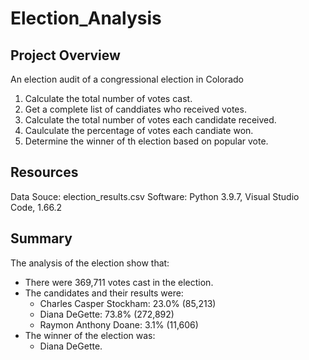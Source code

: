 # Election_Analysis

## Project Overview
An election audit of a congressional election in Colorado
  1. Calculate the total number of votes cast.
  2. Get a complete list of canddiates who received votes.
  3. Calculate the total number of votes each candidate received.
  4. Caulculate the percentage of votes each candiate won.
  5. Determine the winner of th election based on popular vote. 

## Resources
  Data Souce: election_results.csv
  Software: Python 3.9.7, Visual Studio Code, 1.66.2

## Summary
The analysis of the election show that:
  - There were 369,711 votes cast in the election.
  - The candidates and their results were:
    - Charles Casper Stockham: 23.0% (85,213)
    - Diana DeGette: 73.8% (272,892)
    - Raymon Anthony Doane: 3.1% (11,606)
  - The winner of the election was:
    - Diana DeGette. 


